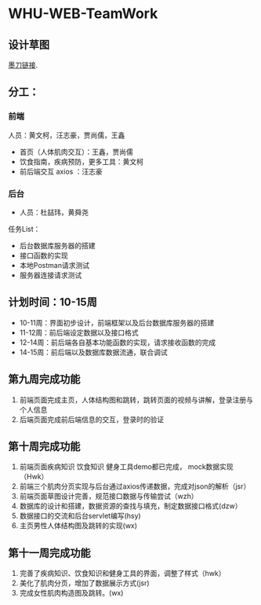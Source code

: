 # WHU-WEB-TeamWork

## 设计草图
[墨刀链接](https://free.modao.cc/app/6a5de23b73a3a4a9c0c81ea5ca5b776109211ef4?simulator_type=outside_artboard&sticky). 

## 分工：
### 前端

人员：黄文柯，汪志豪，贾尚儒，王鑫
- 首页（人体肌肉交互）：王鑫，贾尚儒
- 饮食指南，疾病预防，更多工具：黄文柯
- 前后端交互 axios ：汪志豪

### 后台
- 人员：杜喆玮，黄舜尧

任务List：
- 后台数据库服务器的搭建
- 接口函数的实现
- 本地Postman请求测试
- 服务器连接请求测试


## 计划时间：10-15周
- 10-11周：界面初步设计，前端框架以及后台数据库服务器的搭建
- 11-12周：前后端设定数据以及接口格式
- 12-14周：前后端各自基本功能函数的实现，请求接收函数的完成
- 14-15周：前后端以及数据库数据流通，联合调试




## 第九周完成功能

1. 前端页面完成主页，人体结构图和跳转，跳转页面的视频与讲解，登录注册与个人信息
2. 后端页面完成前后端信息的交互，登录时的验证

## 第十周完成功能

1. 前端页面疾病知识 饮食知识 健身工具demo都已完成， mock数据实现（Hwk）
2. 前端三个肌肉分页实现与后台通过axios传递数据，完成对json的解析（jsr）
3. 前端页面草图设计完善，规范接口数据与传输尝试（wzh）
4. 数据库的设计和搭建，数据资源的查找与填充，制定数据接口格式(dzw）
5. 数据接口的交流和后台servlet编写(hsy)
6. 主页男性人体结构图及跳转的实现(wx)

## 第十一周完成功能
1. 完善了疾病知识、饮食知识和健身工具的界面，调整了样式（hwk）
2. 美化了肌肉分页，增加了数据展示方式(jsr)
3. 完成女性肌肉构造图及跳转。(wx)
